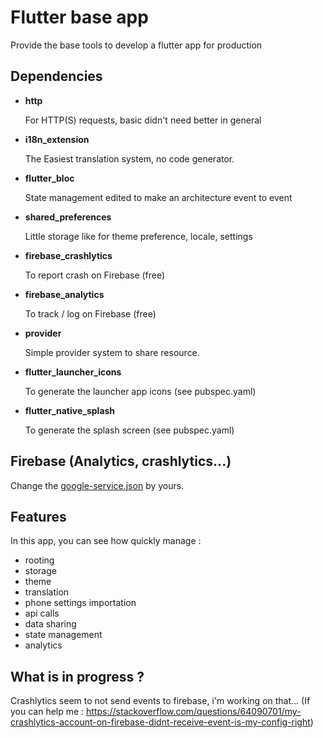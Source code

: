 # Flutter base app

Provide the base tools to develop a flutter app for production

## Dependencies

- **http**

  For HTTP(S) requests, basic  didn't need better in general
 
- **i18n_extension**

  The Easiest translation system, no code generator.

- **flutter_bloc**
 
  State management edited to make an architecture event to event

- **shared_preferences**
 
  Little storage like for theme preference, locale, settings

- **firebase_crashlytics**

  To report crash on Firebase (free)

- **firebase_analytics**

  To track / log on Firebase (free)

- **provider**
 
  Simple provider system to share resource.
  
- **flutter_launcher_icons**

  To generate the launcher app icons (see pubspec.yaml)
  
- **flutter_native_splash**

  To generate the splash screen (see pubspec.yaml)

## Firebase (Analytics, crashlytics...)

Change the [google-service.json](android/app/google-services.json) by yours.

##  Features

In this app, you can see how quickly manage :

- rooting
- storage
- theme
- translation
- phone settings importation
- api calls
- data sharing
- state management
- analytics

## What is in progress ?

Crashlytics seem to not send events to firebase, i'm working on that...
(If you can help me : https://stackoverflow.com/questions/64090701/my-crashlytics-account-on-firebase-didnt-receive-event-is-my-config-right)
